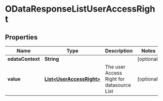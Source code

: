 
# ODataResponseListUserAccessRight

## Properties
Name | Type | Description | Notes
------------ | ------------- | ------------- | -------------
**odataContext** | **String** |  |  [optional]
**value** | [**List&lt;UserAccessRight&gt;**](UserAccessRight.md) | The user Access Right for datasource List |  [optional]



